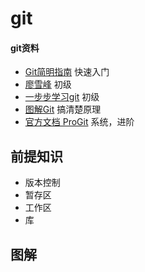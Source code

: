 # git

#### git资料

+ [Git简明指南](http://rogerdudler.github.io/git-guide/index.zh.html) 快速入门
+ [廖雪峰](https://www.liaoxuefeng.com/wiki/896043488029600) 初级
+ [一步步学习git](https://learngitbranching.js.org/) 初级
+ [图解Git](https://link.zhihu.com/?target=http%3A//marklodato.github.io/visual-git-guide/index-zh-cn.html) 搞清楚原理
+ [官方文档 ProGit](https://git-scm.com/book/zh/v2) 系统，进阶



## 前提知识

+ 版本控制
+ 暂存区
+ 工作区
+ 库



## 图解